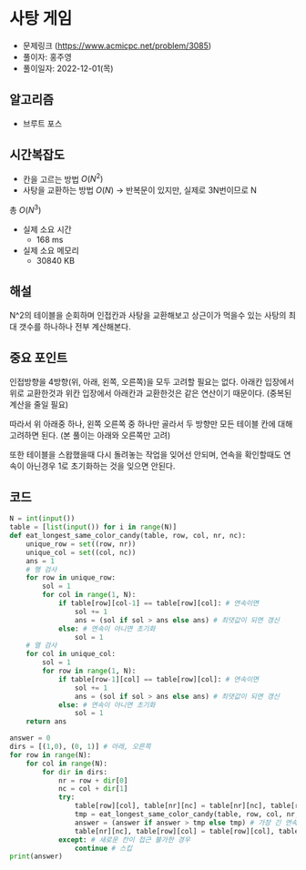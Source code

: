 # 사탕 게임
- 문제링크 (https://www.acmicpc.net/problem/3085)
- 풀이자: 홍주영
- 풀이일자: 2022-12-01(목)

## 알고리즘
- 브루트 포스

## 시간복잡도
- 칸을 고르는 방법 $O(N^2)$
- 사탕을 교환하는 방법 $O(N)$ -> 반복문이 있지만, 실제로 3N번이므로 N

총 $O(N^3)$

- 실제 소요 시간
    - 168 ms
- 실제 소요 메모리
    - 30840 KB

## 해설
N^2의 테이블을 순회하며 인접칸과 사탕을 교환해보고 상근이가 먹을수 있는 사탕의 최대 갯수를 하나하나 전부 계산해본다.

## 중요 포인트
인접방향을 4방향(위, 아래, 왼쪽, 오른쪽)을 모두 고려할 필요는 없다.
아래칸 입장에서 위로 교환한것과 위칸 입장에서 아래칸과 교환한것은 같은 연산이기 때문이다. (중복된 계산을 줄일 필요)

따라서 위 아래중 하나, 왼쪽 오른쪽 중 하나만 골라서 두 방향만 모든 테이블 칸에 대해 고려하면 된다. (본 풀이는 아래와 오른쪽만 고려)

또한 테이블을 스왑했을때 다시 돌려놓는 작업을 잊어선 안되며, 연속을 확인할때도 연속이 아닌경우 1로 초기화하는 것을 잊으면 안된다.

## 코드
``` python
N = int(input())
table = [list(input()) for i in range(N)]
def eat_longest_same_color_candy(table, row, col, nr, nc):
    unique_row = set((row, nr))
    unique_col = set((col, nc))
    ans = 1
    # 행 검사
    for row in unique_row:
        sol = 1
        for col in range(1, N):
            if table[row][col-1] == table[row][col]: # 연속이면
                sol += 1
                ans = (sol if sol > ans else ans) # 최댓값이 되면 갱신
            else: # 연속이 아니면 초기화
                sol = 1
    # 열 검사
    for col in unique_col:
        sol = 1
        for row in range(1, N):
            if table[row-1][col] == table[row][col]: # 연속이면
                sol += 1
                ans = (sol if sol > ans else ans) # 최댓값이 되면 갱신
            else: # 연속이 아니면 초기화
                sol = 1
    return ans

answer = 0
dirs = [(1,0), (0, 1)] # 아래, 오른쪽
for row in range(N):
    for col in range(N):
        for dir in dirs:
            nr = row + dir[0]
            nc = col + dir[1]
            try:
                table[row][col], table[nr][nc] = table[nr][nc], table[row][col] # swap
                tmp = eat_longest_same_color_candy(table, row, col, nr, nc)
                answer = (answer if answer > tmp else tmp) # 가장 긴 연속부분을 골라서 먹음
                table[nr][nc], table[row][col] = table[row][col], table[nr][nc] # 테이블 원상복구
            except: # 새로운 칸이 접근 불가한 경우
                continue # 스킵
print(answer)
```